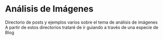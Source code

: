 # Análisis de Imágenes
Directorio de posts y ejemplos varios sobre el tema de análisis de imágenes
A partir de estos directorios trataré de ir guiando a través de una especie de Blog
